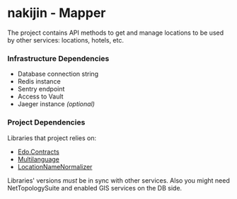 # nakijin - Mapper
The project contains API methods to get and manage locations to be used by other services: locations, hotels, etc.

### Infrastructure Dependencies
* Database connection string
* Redis instance
* Sentry endpoint
* Access to Vault
* Jaeger instance _(optional)_

### Project Dependencies
Libraries that project relies on:
* [Edo.Contracts](https://github.com/happy-travel/edo-contracts)
* [Multilanguage](https://github.com/happy-travel/multi-language) 
* [LocationNameNormalizer](https://github.com/happy-travel/location-name-normalizer)

Libraries' versions _must_ be in sync with other services.
Also you might need NetTopologySuite and enabled GIS services on the DB side.

